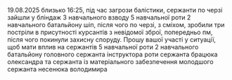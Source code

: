 19.08.2025 близько 16:25, під час загрози балістики, сержанти по черзі зайшли у бліндаж 3 навчального взводу 5 навчальної роти 2 навчального батальйону шіп, після чого по черзі, з сміхом, зробили три постріли в присутності курсантів з невідомої зброї, попередньо пм, після чого покинули захисну споруду. 
Прошу вашої участі у ситуації,
щоб мати вплив на сержантів 5 навчальної роти 2 навчального батальйону головного сержанта інструктора роти сержанта брацюка олександра  та сержанта із матеріального забезпечення молодшого сержанта несенюка володимира